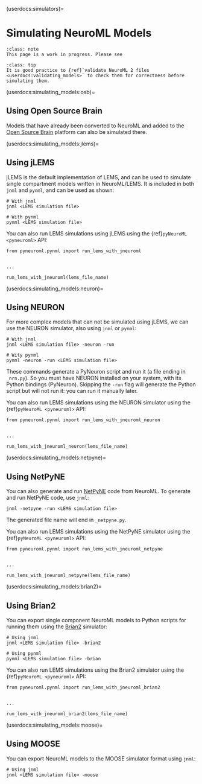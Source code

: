(userdocs:simulators)=
# Simulating NeuroML Models

```{admonition} Work in progress
:class: note
This page is a work in progress. Please see
```

```{admonition} Validate NeuroML 2 files before using them.
:class: tip
It is good practice to {ref}`validate NeuroML 2 files <userdocs:validating_models>` to check them for correctness before simulating them.
```
(userdocs:simulating_models:osb)=
## Using Open Source Brain

Models that have already been converted to NeuroML and added to the [Open Source Brain](https://www.opensourcebrain.org/) platform can also be simulated there.


(userdocs:simulating_models:jlems)=
## Using jLEMS

jLEMS is the default implementation of LEMS, and can be used to simulate single compartment models written in NeuroML/LEMS.
It is included in both `jnml` and `pynml`, and can be used as shown:

```{code-block} console
# With jnml
jnml <LEMS simulation file>

# With pynml
pynml <LEMS simulation file>
```

You can also run LEMS simulations using jLEMS using the {ref}`pyNeuroML <pyneuroml>` API:

```{code-block} python
from pyneuroml.pynml import run_lems_with_jneuroml


...

run_lems_with_jneuroml(lems_file_name)
```

(userdocs:simulating_models:neuron)=
## Using NEURON

For more complex models that can not be simulated using jLEMS, we can use the NEURON simulator, also using `jnml` or `pynml`:

```{code-block} console
# With jnml
jnml <LEMS simulation file> -neuron -run

# Wity pynml
pynml -neuron -run <LEMS simulation file>
```

These commands generate a PyNeuron script and run it (a file ending in `_nrn.py`).
So you must have NEURON installed on your system, with its Python bindings (PyNeuron).
Skipping the `-run` flag will generate the Python script but will not run it: you can run it manually later.

You can also run LEMS simulations using the NEURON simulator using the {ref}`pyNeuroML <pyneuroml>` API:

```{code-block} python
from pyneuroml.pynml import run_lems_with_jneuroml_neuron


...

run_lems_with_jneuroml_neuron(lems_file_name)
```

(userdocs:simulating_models:netpyne)=
## Using NetPyNE

You can also generate and run [NetPyNE](https://netpyne.org) code from NeuroML.
To generate and run NetPyNE code, use `jnml`:

```{code-block} console
jnml -netpyne -run <LEMS simulation file>
```

The generated file name will end in `_netpyne.py`.

You can also run LEMS simulations using the NetPyNE simulator using the {ref}`pyNeuroML <pyneuroml>` API:

```{code-block} python
from pyneuroml.pynml import run_lems_with_jneuroml_netpyne


...

run_lems_with_jneuroml_netpyne(lems_file_name)
```

(userdocs:simulating_models:brian2)=
## Using Brian2

You can export single component NeuroML models to Python scripts for running them using the [Brian2](https://briansimulator.org) simulator:

```{code-block} console
# Using jnml
jnml <LEMS simulation file> -brian2

# Using pynml
pynml <LEMS simulation file> -brian
```

You can also run LEMS simulations using the Brian2 simulator using the {ref}`pyNeuroML <pyneuroml>` API:

```{code-block} python
from pyneuroml.pynml import run_lems_with_jneuroml_brian2


...

run_lems_with_jneuroml_brian2(lems_file_name)
```

(userdocs:simulating_models:moose)=
## Using MOOSE

You can export NeuroML models to the MOOSE simulator format using `jnml`:

```{code-block} console
# Using jnml
jnml <LEMS simulation file> -moose
```
